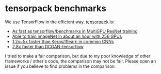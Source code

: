 
# tensorpack benchmarks

We use TensorFlow in the efficient way. [tensorpack](https://github.com/tensorpack/tensorpack) is:

* [As fast as tensorflow/benchmarks in MultiGPU ResNet training](ResNet-MultiGPU/)
* [Able to train ImageNet in about an hour with 256 GPUs](ResNet-Horovod/)
* [1.2x~5x faster than Keras/tflearn in common CNNs](other-wrappers/)
* [2.8x faster than DCGAN-tensorflow](DCGAN/)


I tried to make a fair comparison, but due to my poor knowledge of other frameworks / other's code, the comparison may not be fair.
Please open an issue if you believe to find problems in the comparison.
